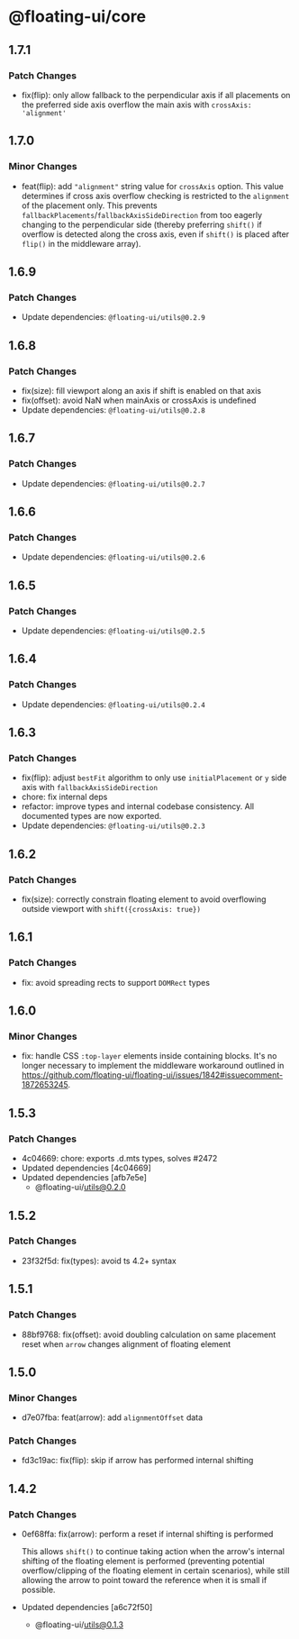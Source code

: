 # @floating-ui/core

## 1.7.1

### Patch Changes

- fix(flip): only allow fallback to the perpendicular axis if all placements on the preferred side axis overflow the main axis with `crossAxis: 'alignment'`

## 1.7.0

### Minor Changes

- feat(flip): add `"alignment"` string value for `crossAxis` option. This value determines if cross axis overflow checking is restricted to the `alignment` of the placement only. This prevents `fallbackPlacements`/`fallbackAxisSideDirection` from too eagerly changing to the perpendicular side (thereby preferring `shift()` if overflow is detected along the cross axis, even if `shift()` is placed after `flip()` in the middleware array).

## 1.6.9

### Patch Changes

- Update dependencies: `@floating-ui/utils@0.2.9`

## 1.6.8

### Patch Changes

- fix(size): fill viewport along an axis if shift is enabled on that axis
- fix(offset): avoid NaN when mainAxis or crossAxis is undefined
- Update dependencies: `@floating-ui/utils@0.2.8`

## 1.6.7

### Patch Changes

- Update dependencies: `@floating-ui/utils@0.2.7`

## 1.6.6

### Patch Changes

- Update dependencies: `@floating-ui/utils@0.2.6`

## 1.6.5

### Patch Changes

- Update dependencies: `@floating-ui/utils@0.2.5`

## 1.6.4

### Patch Changes

- Update dependencies: `@floating-ui/utils@0.2.4`

## 1.6.3

### Patch Changes

- fix(flip): adjust `bestFit` algorithm to only use `initialPlacement` or `y` side axis with `fallbackAxisSideDirection`
- chore: fix internal deps
- refactor: improve types and internal codebase consistency. All documented types are now exported.
- Update dependencies: `@floating-ui/utils@0.2.3`

## 1.6.2

### Patch Changes

- fix(size): correctly constrain floating element to avoid overflowing outside viewport with `shift({crossAxis: true})`

## 1.6.1

### Patch Changes

- fix: avoid spreading rects to support `DOMRect` types

## 1.6.0

### Minor Changes

- fix: handle CSS `:top-layer` elements inside containing blocks. It's no longer
  necessary to implement the middleware workaround outlined in
  https://github.com/floating-ui/floating-ui/issues/1842#issuecomment-1872653245.

## 1.5.3

### Patch Changes

- 4c04669: chore: exports .d.mts types, solves #2472
- Updated dependencies [4c04669]
- Updated dependencies [afb7e5e]
  - @floating-ui/utils@0.2.0

## 1.5.2

### Patch Changes

- 23f32f5d: fix(types): avoid ts 4.2+ syntax

## 1.5.1

### Patch Changes

- 88bf9768: fix(offset): avoid doubling calculation on same placement reset when
  `arrow` changes alignment of floating element

## 1.5.0

### Minor Changes

- d7e07fba: feat(arrow): add `alignmentOffset` data

### Patch Changes

- fd3c19ac: fix(flip): skip if arrow has performed internal shifting

## 1.4.2

### Patch Changes

- 0ef68ffa: fix(arrow): perform a reset if internal shifting is performed

  This allows `shift()` to continue taking action when the arrow's internal
  shifting of the floating element is performed (preventing potential
  overflow/clipping of the floating element in certain scenarios), while still
  allowing the arrow to point toward the reference when it is small if possible.

- Updated dependencies [a6c72f50]
  - @floating-ui/utils@0.1.3
